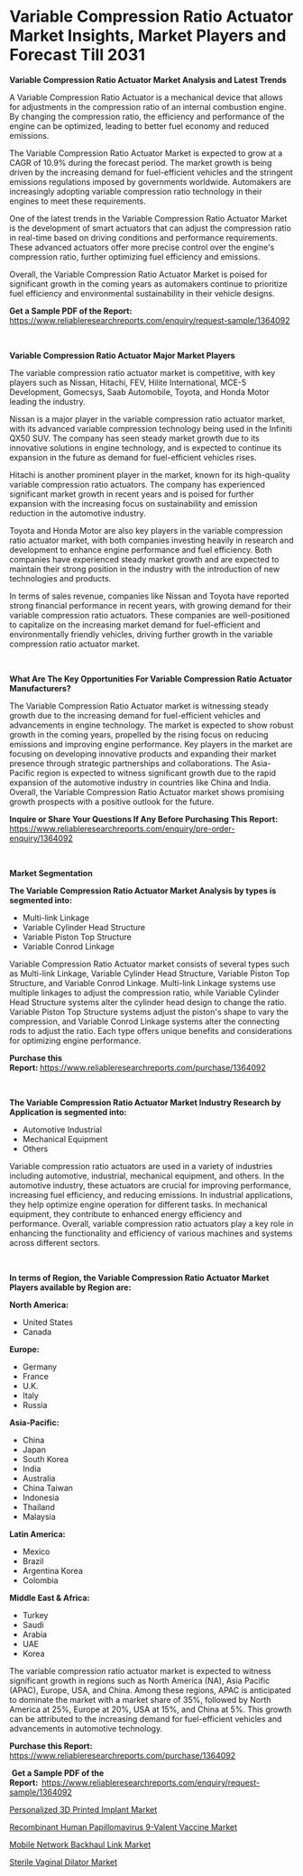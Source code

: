 <p><h1>Variable Compression Ratio Actuator Market Insights, Market Players and Forecast Till 2031</h1></p><p><strong>Variable Compression Ratio Actuator Market Analysis and Latest Trends</strong></p>
<p><p>A Variable Compression Ratio Actuator is a mechanical device that allows for adjustments in the compression ratio of an internal combustion engine. By changing the compression ratio, the efficiency and performance of the engine can be optimized, leading to better fuel economy and reduced emissions.</p><p>The Variable Compression Ratio Actuator Market is expected to grow at a CAGR of 10.9% during the forecast period. The market growth is being driven by the increasing demand for fuel-efficient vehicles and the stringent emissions regulations imposed by governments worldwide. Automakers are increasingly adopting variable compression ratio technology in their engines to meet these requirements.</p><p>One of the latest trends in the Variable Compression Ratio Actuator Market is the development of smart actuators that can adjust the compression ratio in real-time based on driving conditions and performance requirements. These advanced actuators offer more precise control over the engine's compression ratio, further optimizing fuel efficiency and emissions.</p><p>Overall, the Variable Compression Ratio Actuator Market is poised for significant growth in the coming years as automakers continue to prioritize fuel efficiency and environmental sustainability in their vehicle designs.</p></p>
<p><strong>Get a Sample PDF of the Report:&nbsp;</strong> <a href="https://www.reliableresearchreports.com/enquiry/request-sample/1364092">https://www.reliableresearchreports.com/enquiry/request-sample/1364092</a></p>
<p>&nbsp;</p>
<p><strong>Variable Compression Ratio Actuator Major Market Players</strong></p>
<p><p>The variable compression ratio actuator market is competitive, with key players such as Nissan, Hitachi, FEV, Hilite International, MCE-5 Development, Gomecsys, Saab Automobile, Toyota, and Honda Motor leading the industry.</p><p>Nissan is a major player in the variable compression ratio actuator market, with its advanced variable compression technology being used in the Infiniti QX50 SUV. The company has seen steady market growth due to its innovative solutions in engine technology, and is expected to continue its expansion in the future as demand for fuel-efficient vehicles rises.</p><p>Hitachi is another prominent player in the market, known for its high-quality variable compression ratio actuators. The company has experienced significant market growth in recent years and is poised for further expansion with the increasing focus on sustainability and emission reduction in the automotive industry.</p><p>Toyota and Honda Motor are also key players in the variable compression ratio actuator market, with both companies investing heavily in research and development to enhance engine performance and fuel efficiency. Both companies have experienced steady market growth and are expected to maintain their strong position in the industry with the introduction of new technologies and products.</p><p>In terms of sales revenue, companies like Nissan and Toyota have reported strong financial performance in recent years, with growing demand for their variable compression ratio actuators. These companies are well-positioned to capitalize on the increasing market demand for fuel-efficient and environmentally friendly vehicles, driving further growth in the variable compression ratio actuator market.</p></p>
<p>&nbsp;</p>
<p><strong>What Are The Key Opportunities For Variable Compression Ratio Actuator Manufacturers?</strong></p>
<p><p>The Variable Compression Ratio Actuator market is witnessing steady growth due to the increasing demand for fuel-efficient vehicles and advancements in engine technology. The market is expected to show robust growth in the coming years, propelled by the rising focus on reducing emissions and improving engine performance. Key players in the market are focusing on developing innovative products and expanding their market presence through strategic partnerships and collaborations. The Asia-Pacific region is expected to witness significant growth due to the rapid expansion of the automotive industry in countries like China and India. Overall, the Variable Compression Ratio Actuator market shows promising growth prospects with a positive outlook for the future.</p></p>
<p><strong>Inquire or Share Your Questions If Any Before Purchasing This Report:</strong> <a href="https://www.reliableresearchreports.com/enquiry/pre-order-enquiry/1364092">https://www.reliableresearchreports.com/enquiry/pre-order-enquiry/1364092</a></p>
<p>&nbsp;</p>
<p><strong>Market Segmentation</strong></p>
<p><strong>The Variable Compression Ratio Actuator Market Analysis by types is segmented into:</strong></p>
<p><ul><li>Multi-link Linkage</li><li>Variable Cylinder Head Structure</li><li>Variable Piston Top Structure</li><li>Variable Conrod Linkage</li></ul></p>
<p><p>Variable Compression Ratio Actuator market consists of several types such as Multi-link Linkage, Variable Cylinder Head Structure, Variable Piston Top Structure, and Variable Conrod Linkage. Multi-link Linkage systems use multiple linkages to adjust the compression ratio, while Variable Cylinder Head Structure systems alter the cylinder head design to change the ratio. Variable Piston Top Structure systems adjust the piston's shape to vary the compression, and Variable Conrod Linkage systems alter the connecting rods to adjust the ratio. Each type offers unique benefits and considerations for optimizing engine performance.</p></p>
<p><strong>Purchase this Report:&nbsp;</strong><a href="https://www.reliableresearchreports.com/purchase/1364092">https://www.reliableresearchreports.com/purchase/1364092</a></p>
<p>&nbsp;</p>
<p><strong>The Variable Compression Ratio Actuator Market Industry Research by Application is segmented into:</strong></p>
<p><ul><li>Automotive Industrial</li><li>Mechanical Equipment</li><li>Others</li></ul></p>
<p><p>Variable compression ratio actuators are used in a variety of industries including automotive, industrial, mechanical equipment, and others. In the automotive industry, these actuators are crucial for improving performance, increasing fuel efficiency, and reducing emissions. In industrial applications, they help optimize engine operation for different tasks. In mechanical equipment, they contribute to enhanced energy efficiency and performance. Overall, variable compression ratio actuators play a key role in enhancing the functionality and efficiency of various machines and systems across different sectors.</p></p>
<p>&nbsp;</p>
<p><strong>In terms of Region, the Variable Compression Ratio Actuator Market Players available by Region are:</strong></p>
<p>
    <p> <strong> North America: </strong>
        <ul>
            <li>United States</li>
            <li>Canada</li>
        </ul>
        </p> 
    <p> <strong> Europe: </strong>
        <ul>
            <li>Germany</li>
            <li>France</li>
            <li>U.K.</li>
            <li>Italy</li>
            <li>Russia</li>
        </ul>
        </p> 
    <p> <strong> Asia-Pacific: </strong>
        <ul>
            <li>China</li>
            <li>Japan</li>
            <li>South Korea</li>
            <li>India</li>
            <li>Australia</li>
            <li>China Taiwan</li>
            <li>Indonesia</li>
            <li>Thailand</li>
            <li>Malaysia</li>
        </ul>
        </p> 
    <p> <strong> Latin America: </strong>
        <ul>
            <li>Mexico</li>
            <li>Brazil</li>
            <li>Argentina Korea</li>
            <li>Colombia</li>
        </ul>
        </p> 
    <p> <strong> Middle East & Africa: </strong>
        <ul>
            <li>Turkey</li>
            <li>Saudi</li>
            <li>Arabia</li>
            <li>UAE</li>
            <li>Korea</li>
        </ul>
    </p>
    </p>
<p><p>The variable compression ratio actuator market is expected to witness significant growth in regions such as North America (NA), Asia Pacific (APAC), Europe, USA, and China. Among these regions, APAC is anticipated to dominate the market with a market share of 35%, followed by North America at 25%, Europe at 20%, USA at 15%, and China at 5%. This growth can be attributed to the increasing demand for fuel-efficient vehicles and advancements in automotive technology.</p></p>
<p><strong>Purchase this Report: </strong><a href="https://www.reliableresearchreports.com/purchase/1364092">https://www.reliableresearchreports.com/purchase/1364092</a></p>
<p>&nbsp;<strong>Get a Sample PDF of the Report:&nbsp;&nbsp;</strong><a href="https://www.reliableresearchreports.com/enquiry/request-sample/1364092">https://www.reliableresearchreports.com/enquiry/request-sample/1364092</a></p>
<p><strong></strong></p>
<p><p><a href="https://view.publitas.com/reportprime-1/personalized-3d-printed-implant-market-size-focuses-on-market-dynamics-in-depth-analysis-and-future-projections-of-its-market-forecasted-for-period-from-2023-to-2030/">Personalized 3D Printed Implant Market</a></p><p><a href="https://view.publitas.com/reportprime-1/recombinant-human-papillomavirus-9-valent-vaccine-market-research-report-forecasted-for-period-from-2023-2030-by-market-type-market-application-and-region/">Recombinant Human Papillomavirus 9-Valent Vaccine Market</a></p><p><a href="https://view.publitas.com/reportprime-1/mobile-network-backhaul-link-market-insights-market-players-and-forecast-till-2030/">Mobile Network Backhaul Link Market</a></p><p><a href="https://five-trouble-98a.notion.site/Sterile-Vaginal-Dilator-Market-Research-Report-Provides-Critical-Insights-that-can-help-Shape-Busine-7eb4f1b0677d4b1d9414a377caf3db3a">Sterile Vaginal Dilator Market</a></p></p>